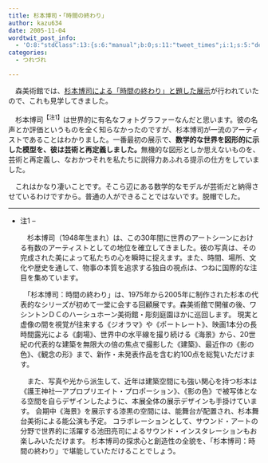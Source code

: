 ```yaml
---
title: 杉本博司・「時間の終わり」
author: kazu634
date: 2005-11-04
wordtwit_post_info:
  - 'O:8:"stdClass":13:{s:6:"manual";b:0;s:11:"tweet_times";i:1;s:5:"delay";i:0;s:7:"enabled";i:1;s:10:"separation";s:2:"60";s:7:"version";s:3:"3.7";s:14:"tweet_template";b:0;s:6:"status";i:2;s:6:"result";a:0:{}s:13:"tweet_counter";i:2;s:13:"tweet_log_ids";a:1:{i:0;i:2147;}s:9:"hash_tags";a:0:{}s:8:"accounts";a:1:{i:0;s:7:"kazu634";}}'
categories:
  - つれづれ

---
```

<div class="section">
<p>
    　森美術館では、<a href="http://www.mori.art.museum/contents/sugimoto/index.html" onclick="__gaTracker('send', 'event', 'outbound-article', 'http://www.mori.art.museum/contents/sugimoto/index.html', '杉本博司による「時間の終わり」と題した展示');" target="blank">杉本博司による「時間の終わり」と題した展示</a>が行われていたので、これも見学してきました。
</p></p> 
  
<p>
    　杉本博司<sup>【注1】</sup>は世界的に有名なフォトグラファーなんだと思います。彼の名声とか評価というものを全く知らなかったのですが、杉本博司が一流のアーティストであることはわかりました。一番最初の展示で、<b>数学的な世界を図形的に示した模型を、彼は芸術と再定義しました。</b>無機的な図形としか思えないものを、芸術と再定義し、なおかつそれを私たちに説得力あふれる提示の仕方をしていました。
</p></p> 
  
<p>
    　これはかなり凄いことです。そこら辺にある数学的なモデルが芸術だと納得させているわけですから。普通の人ができることではないです。脱帽でした。
</p>
  
<hr />
  
<ul>
<li>
      注1 &#8211; <p>
        　杉本博司（1948年生まれ）は、この30年間に世界のアートシーンにおける有数のアーティストとしての地位を確立してきました。彼の写真は、その完成された美によって私たちの心を瞬時に捉えます。また、時間、場所、文化や歴史を通して、物事の本質を追求する独自の視点は、つねに国際的な注目を集めています。
</p>
      
<p>
        　「杉本博司：時間の終わり」は、1975年から2005年に制作された杉本の代表的なシリーズが初めて一堂に会する回顧展です。森美術館で開催の後、ワシントンＤＣのハーシュホーン美術館・彫刻庭園ほかに巡回します。 現実と虚像の間を視覚が往来する《ジオラマ》や《ポートレート》、映画1本分の長時間露光による《劇場》、世界中の水平線を撮り続ける《海景》から、20世紀の代表的な建築を無限大の倍の焦点で撮影した《建築》、最近作の《影の色》、《観念の形》まで、新作・未発表作品を含む約100点を総覧いただけます。
</p>
      
<p>
        　また、写真や光から派生して、近年は建築空間にも強い関心を持つ杉本は《護王神社―アプロプリエイト・プロポーション》、《影の色》で被写体となる空間を自らデザインしたように、本展全体の展示デザインも手掛けています。 会期中《海景》を展示する漆黒の空間には、能舞台が配置され、杉本舞台美術による能公演も予定。 コラボレーションとして、サウンド・アートの分野で世界的に活躍する池田亮司によるサウンド・インスタレーションもお楽しみいただけます。 杉本博司の探求心と創造性の全貌を、「杉本博司：時間の終わり」で堪能していただけることでしょう。
</p>
</li>
</ul>
</div>
